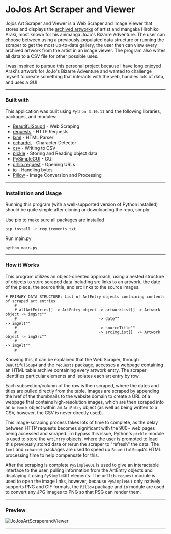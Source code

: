 # JoJos Art Scraper and Viewer

Jojos Art Scraper and Viewer is a Web Scraper and Image Viewer that stores and displays the [archived artworks](https://jojowiki.com/Art_Gallery) of artist and mangaka Hirohiko Araki, most known for his animanga JoJo's Bizarre Adventure. The user can choose between using a previously-populated data structure or running the scraper to get the most up-to-date gallery, the user then can view every archived artwork from the artist in an image viewer. The program also writes all data to a CSV file for other possible uses.

I was inspired to pursue this personal project because I have long enjoyed Araki's artwork for JoJo's Bizarre Adventure and wanted to challenge myself to create something that interacts with the web, handles lots of data, and uses a GUI.

---

### Built with
This application was built using ```Python 3.10.11``` and the following libraries, packages, and modules:
* [BeautifulSoup4](https://pypi.org/project/beautifulsoup4/) - Web Scraping
* [requests](https://pypi.org/project/requests/) - HTTP Requests
* [lxml](https://pypi.org/project/lxml/) - HTML Parser
* [cchardet](https://pypi.org/project/cchardet/) - Character Detector
* [csv](https://docs.python.org/3/library/csv.html) - Writing to CSV
* [pickle](https://docs.python.org/3/library/pickle.html) - Storing and Reading object data
* [PySimpleGUI](https://pypi.org/project/PySimpleGUI/) - GUI
* [urllib.request](https://docs.python.org/3/library/urllib.request.html#module-urllib.request) - Opening URLs
* [io](https://docs.python.org/3/library/io.html) - Handling bytes
* [Pillow](https://pypi.org/project/Pillow/) - Image Conversion and Processing
---
### Installation and Usage
Running this program (with a well-supported version of Python installed) should be quite simple after cloning or downloading the repo, simply:

Use pip to make sure all packages are installed

```pip install -r requirements.txt```

Run main.py

```python main.py```

---

### How it Works

This program utilizes an object-oriented approach, using a nested structure of objects to store scraped data including src links to an artwork, the date of the piece, the source title, and src links to the source images. 

```
# PRIMARY DATA STRUCTURE: List of ArtEntry objects containing contents of scraped art entries
    #
    # allArtEntries[] -> ArtEntry object -> artworkList[] -> Artwork object -> imgSrc"" 
    #                                    -> date""                          -> imgAlt""
    #                                    -> sourceTitle""
    #                                    -> srcImgList[]  -> Artwork object -> imgSrc""
    #                                                                       -> imgAlt""
    #
```

Knowing this, it can be explained that the Web Scraper, through ```BeautifulSoup4``` and the ```requests``` package, accesses a webpage containing an HTML table archive containing every artwork entry. The scraper identifies particular elements and isolates each art entry by row.

Each subsection/column of the row is then scraped, where the dates and titles are pulled directly from the table. Images are scraped by appending the href of the thumbnails to the website domain to create a URL of a webpage that contains high-resolution images, which are then scraped into an ```Artwork``` object within an ```ArtEntry``` object (as well as being written to a CSV, however, the CSV is never directly used). 

This image-scraping process takes lots of time to complete, as the delay between HTTP requests becomes significant with the 900+ web pages being accessed and scraped. To bypass this issue, Python's ```pickle``` module is used to store the ```ArtEntry``` objects, where the user is prompted to load this previously stored data or rerun the scraper to "refresh" the data. The ```lxml``` and ```cchardet``` packages are used to speed up ```BeautifulSoup4```'s HTML processing time to help compensate for this.

After the scraping is complete ```PySimpleGUI``` is used to give an interactable interface to the user, pulling information from the ArtEntry objects and displaying it using ```PySimpleGUI``` elements. The ```urllib.request``` module is used to open the image links, however, because ```PySimpleGUI``` only natively supports PNG and GIF formats, the ```Pillow``` package and ```io``` module are used to convert any JPG images to PNG so that PSG can render them. 

---

### Preview
![JoJosArtScraperandViewer](https://github.com/sam-dp/JoJos-Art-Scraper-and-Viewer/assets/67991792/4896ae18-b943-4a18-9309-e6042d7c134d)

---

